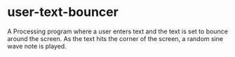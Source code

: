 # user-text-bouncer
A Processing program where a user enters text and the text is set to bounce around the screen. As the text hits the corner of the screen, a random sine wave note is played.
